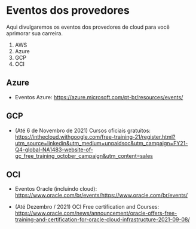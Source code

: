 # Eventos dos provedores

Aqui divulgaremos os eventos dos provedores de cloud para você aprimorar sua carreira.

1. AWS
2. Azure
3. GCP
4. OCI

## Azure
- Eventos Azure: https://azure.microsoft.com/pt-br/resources/events/

## GCP
- (Até 6 de Novembro de 2021) Cursos oficiais gratuitos: https://inthecloud.withgoogle.com/free-training-21/register.html?utm_source=linkedin&utm_medium=unpaidsoc&utm_campaign=FY21-Q4-global-NA1483-website-of-gc_free_training_october_campaign&utm_content=sales

## OCI
- Eventos Oracle (incluindo cloud): https://www.oracle.com/br/events/https://www.oracle.com/br/events/

- (Até Dezembro / 2021) OCI Free certification and Courses: https://www.oracle.com/news/announcement/oracle-offers-free-training-and-certification-for-oracle-cloud-infrastructure-2021-09-08/

